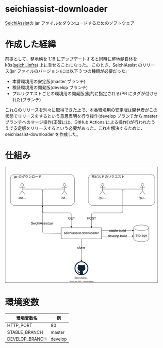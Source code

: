 # seichiassist-downloader

[SeichiAssist](https://github.com/GiganticMinecraft/SeichiAssist/)の jar ファイルをダウンロードするためのソフトウェア

# 作成した経緯

前提として、整地鯖を 1.18 にアップデートすると同時に整地鯖自体を k8s([seichi_infra](https://github.com/GiganticMinecraft/seichi_infra)) 上に乗せることになった。
このとき、SeichiAssist のリリース(jar ファイルのバージョン)には以下 3 つの種類が必要だった。

- 本番環境用の安定版(master ブランチ)
- 検証環境用の開発版(develop ブランチ)
- プルリクエストごとの環境用の開発版(動的に指定される(PR にタグが付けられた)ブランチ)

これらのリリースを別々に取得できた上で、本番環境用の安定版は開発者がこの状態でリリースをするという意思表明を行う操作(develop ブランチから master ブランチへのマージ操作(正確には、GitHub Actions による操作))が行われたうえで安定版をリリースするという必要があった。これを解決するために、seichiassist-downloader を作成した。

# 仕組み

![seichiassist-downloaderの俯瞰図](./docs/overview.drawio.svg)

# 環境変数

| 環境変数名     | 例      |
| -------------- | ------- |
| HTTP_PORT      | 80      |
| STABLE_BRANCH  | master  |
| DEVELOP_BRANCH | develop |
